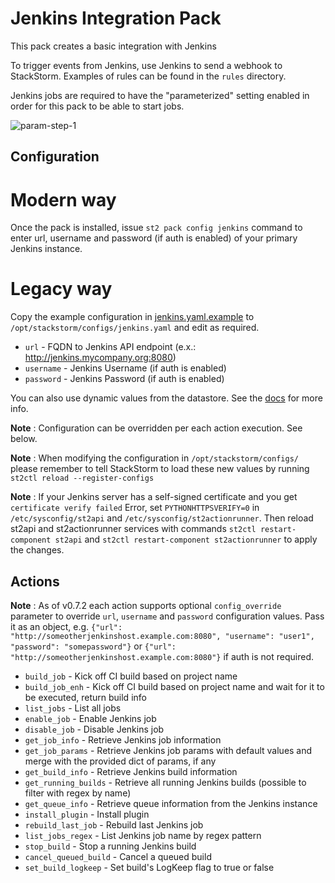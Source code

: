 # Jenkins Integration Pack

This pack creates a basic integration with Jenkins

To trigger events from Jenkins, use Jenkins to send a webhook to StackStorm.
Examples of rules can be found in the `rules` directory.

Jenkins jobs are required to have the "parameterized" setting enabled in order
for this pack to be able to start jobs.

![param-step-1](https://cloud.githubusercontent.com/assets/125088/14975817/41cddcc8-10cb-11e6-8758-2c25e01d5227.png)

## Configuration

# Modern way
Once the pack is installed, issue `st2 pack config jenkins` command to enter url, username and password (if auth is enabled) of your primary Jenkins instance.

# Legacy way
Copy the example configuration in [jenkins.yaml.example](./jenkins.yaml.example)
to `/opt/stackstorm/configs/jenkins.yaml` and edit as required.

* `url` - FQDN to Jenkins API endpoint (e.x.: http://jenkins.mycompany.org:8080)
* `username` - Jenkins Username (if auth is enabled)
* `password` - Jenkins Password (if auth is enabled)

You can also use dynamic values from the datastore. See the
[docs](https://docs.stackstorm.com/reference/pack_configs.html) for more info.

**Note** : Configuration can be overridden per each action execution. See below. 

**Note** : When modifying the configuration in `/opt/stackstorm/configs/` please
           remember to tell StackStorm to load these new values by running
           `st2ctl reload --register-configs`
          
**Note** : If your Jenkins server has a self-signed certificate and you get
           `certificate verify failed` Error, set `PYTHONHTTPSVERIFY=0`
           in `/etc/sysconfig/st2api` and `/etc/sysconfig/st2actionrunner`.
           Then reload st2api and st2actionrunner services with commands
           `st2ctl restart-component st2api` and `st2ctl restart-component st2actionrunner`
           to apply the changes.

## Actions

**Note** : As of v0.7.2 each action supports optional `config_override` parameter to override `url`, `username` and `password` configuration values. Pass it as an object, e.g. `{"url": "http://someotherjenkinshost.example.com:8080", "username": "user1", "password": "somepassword"}` or `{"url": "http://someotherjenkinshost.example.com:8080"}` if auth is not required. 

* `build_job` - Kick off CI build based on project name
* `build_job_enh` - Kick off CI build based on project name and wait for it to be executed, return build info
* `list_jobs` - List all jobs
* `enable_job` - Enable Jenkins job
* `disable_job` - Disable Jenkins job
* `get_job_info` - Retrieve Jenkins job information
* `get_job_params` - Retrieve Jenkins job params with default values and merge with the provided dict of params, if any 
* `get_build_info` - Retrieve Jenkins build information
* `get_running_builds` - Retrieve all running Jenkins builds (possible to filter with regex by name)
* `get_queue_info` - Retrieve queue information from the Jenkins instance
* `install_plugin` - Install plugin
* `rebuild_last_job` - Rebuild last Jenkins job
* `list_jobs_regex` - List Jenkins job name by regex pattern
* `stop_build` - Stop a running Jenkins build
* `cancel_queued_build` - Cancel a queued build
* `set_build_logkeep` - Set build's LogKeep flag to true or false


